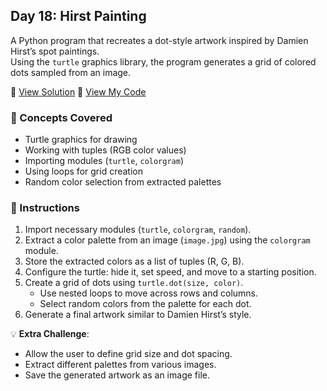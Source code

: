 ## Day 18: Hirst Painting  
A Python program that recreates a dot-style artwork inspired by Damien Hirst’s spot paintings.  
Using the `turtle` graphics library, the program generates a grid of colored dots sampled from an image.

📄 [View Solution](solution.py) 📄 [View My Code](d18.py)  

### 🧠 Concepts Covered
- Turtle graphics for drawing  
- Working with tuples (RGB color values)  
- Importing modules (`turtle`, `colorgram`)  
- Using loops for grid creation  
- Random color selection from extracted palettes  

### 📝 Instructions
1. Import necessary modules (`turtle`, `colorgram`, `random`).  
2. Extract a color palette from an image (`image.jpg`) using the `colorgram` module.  
3. Store the extracted colors as a list of tuples (R, G, B).  
4. Configure the turtle: hide it, set speed, and move to a starting position.  
5. Create a grid of dots using `turtle.dot(size, color)`.  
   - Use nested loops to move across rows and columns.  
   - Select random colors from the palette for each dot.  
6. Generate a final artwork similar to Damien Hirst’s style.

💡 **Extra Challenge**:
- Allow the user to define grid size and dot spacing.  
- Extract different palettes from various images.  
- Save the generated artwork as an image file.  
